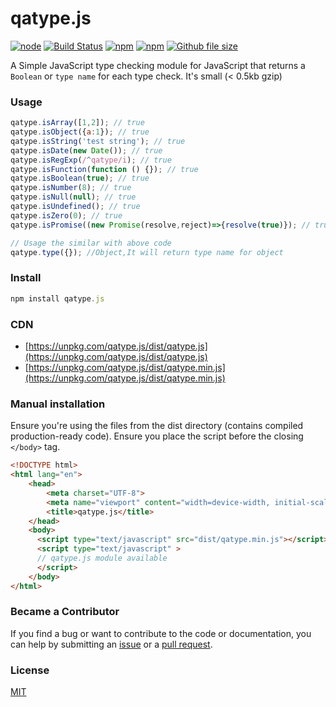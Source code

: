 # qatype.js

[![node](https://img.shields.io/node/v/qatype.js.svg)](https://www.npmjs.com/package/qatype.js)
[![Build Status](https://travis-ci.org/smartFlash/qatype.svg?branch=master)](https://travis-ci.org/smartFlash/qatype)
[![npm](https://img.shields.io/npm/v/qatype.js.svg)](https://www.npmjs.com/package/qatype.js)
[![npm](https://img.shields.io/npm/dt/qatype.js.svg)](https://www.npmjs.com/package/qatype.js)
[![Github file size](https://img.shields.io/github/size/smartFlash/qatype/dist/qatype.min.js.svg)](https://github.com/smartFlash/qatype/dist/qatype.min.js)

A Simple JavaScript type checking module for JavaScript that returns a `Boolean` or `type name` for each type check. It's small (< 0.5kb gzip)

### Usage

```js
qatype.isArray([1,2]); // true
qatype.isObject({a:1}); // true
qatype.isString('test string'); // true
qatype.isDate(new Date()); // true
qatype.isRegExp(/^qatype/i); // true
qatype.isFunction(function () {}); // true
qatype.isBoolean(true); // true
qatype.isNumber(8); // true
qatype.isNull(null); // true
qatype.isUndefined(); // true
qatype.isZero(0); // true
qatype.isPromise((new Promise(resolve,reject)=>{resolve(true)}); // true

// Usage the similar with above code
qatype.type({}); //Object,It will return type name for object
```
### Install

```js
npm install qatype.js
```

### CDN

* [https://unpkg.com/qatype.js/dist/qatype.js](https://unpkg.com/qatype.js/dist/qatype.js)
* [https://unpkg.com/qatype.js/dist/qatype.min.js](https://unpkg.com/qatype.js/dist/qatype.min.js)

### Manual installation
Ensure you're using the files from the dist directory (contains compiled production-ready code). Ensure you place the script before the closing `</body>` tag.
```html
<!DOCTYPE html>
<html lang="en">
	<head>
		<meta charset="UTF-8">
	    <meta name="viewport" content="width=device-width, initial-scale=1.0, maximum-scale=1.0, user-scalable=no" />
	    <title>qatype.js</title>
	</head>
	<body>
	  <script type="text/javascript" src="dist/qatype.min.js"></script>
	  <script type="text/javascript" >
	  // qatype.js module available
	  </script>
	</body>
</html>
```
### Became a Contributor

If you find a bug or want to contribute to the code or documentation, you can help by submitting an [issue](https://github.com/smartFlash/qatype/issues) or a [pull request](https://github.com/smartFlash/qatype/pulls).



### License

[MIT](http://opensource.org/licenses/MIT)
